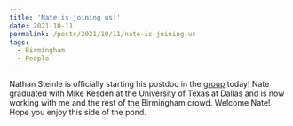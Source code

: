```yaml
---
title: 'Nate is joining us!'
date: 2021-10-11
permalink: /posts/2021/10/11/nate-is-joining-us
tags:
  - Birmingham
  - People
---
```


Nathan Steinle is officially starting his postdoc in the [group](<../../../../../index.html?p=2466>) today! Nate graduated with Mike Kesden at the University of Texas at Dallas and is now working with me and the rest of the Birmingham crowd. Welcome Nate! Hope you enjoy this side of the pond.

